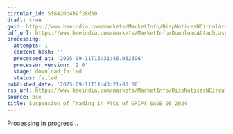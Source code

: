 ```yaml
---
circular_id: 5f8420b4b9f28d50
draft: true
guid: https://www.bseindia.com/markets/MarketInfo/DispNoticesNCirculars.aspx?Noticeid={9F1D8BA3-7471-4FDD-8960-416B656BCCF0}&noticeno=20250911-37&dt=09/11/2025&icount=37&totcount=86&flag=0
pdf_url: https://www.bseindia.com/markets/MarketInfo/DownloadAttach.aspx?id=20250911-37&attachedId=
processing:
  attempts: 1
  content_hash: ''
  processed_at: '2025-09-11T15:31:46.032396'
  processor_version: '2.0'
  stage: download_failed
  status: failed
published_date: '2025-09-11T11:43:21+00:00'
rss_url: https://www.bseindia.com/markets/MarketInfo/DispNoticesNCirculars.aspx?Noticeid={9F1D8BA3-7471-4FDD-8960-416B656BCCF0}&noticeno=20250911-37&dt=09/11/2025&icount=37&totcount=86&flag=0
source: bse
title: Suspension of Trading in PTCs of GRIPX SAGE 06 2024
---
```


Processing in progress...